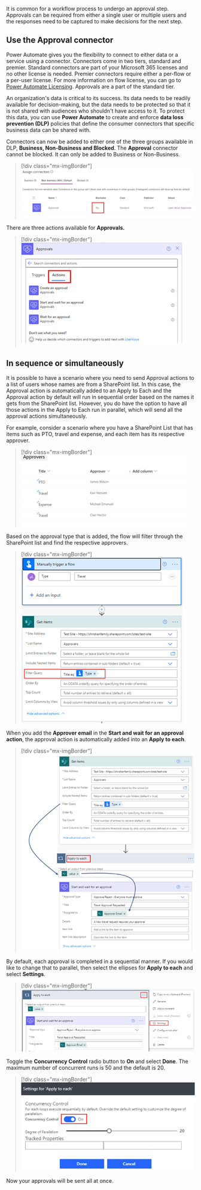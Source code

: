 It is common for a workflow process to undergo an approval step. Approvals can be required from either a single user or multiple users and the responses need to be captured to make decisions for the next step.

## Use the Approval connector

Power Automate gives you the flexibility to connect to either data or a service using a connector. Connectors come in two tiers, standard and premier. Standard connectors are part of your Microsoft 365 licenses and no other license is needed. Premier connectors require either a per-flow or a per-user license. For more information on flow license, you can go to [Power Automate Licensing](https://flow.microsoft.com/pricing/?azure-portal=true). Approvals are a part of the standard tier.

An organization's data is critical to its success. Its data needs to be readily available for decision-making, but the data needs to be protected so that it is not shared with audiences who shouldn't have access to it. To protect this data, you can use **Power Automate** to create and enforce **data loss prevention (DLP)** policies that define the consumer connectors that specific business data can be shared with.

Connectors can now be added to either one of the three groups available in DLP, **Business, Non-Business and Blocked**. The **Approval** connector cannot be blocked. It can only be added to Business or Non-Business.

> [!div class="mx-imgBorder"]
> [![Screenshot of the Approvals connector marked as no for blockable.](../media/approvals-connector.png)](../media/approvals-connector.png#lightbox)

There are three actions available for **Approvals.**

> [!div class="mx-imgBorder"]
> [![Screenshot of the three actions available for approvals.](../media/actions.png)](../media/actions.png#lightbox)

## In sequence or simultaneously

It is possible to have a scenario where you need to send Approval actions to a list of users whose names are from a SharePoint list. In this case, the Approval action is automatically added to an Apply to Each and the Approval action by default will run in sequential order based on the names it gets from the SharePoint list. However, you do have the option to have all those actions in the Apply to Each run in parallel, which will send all the approval actions simultaneously.

For example, consider a scenario where you have a SharePoint List that has items such as PTO, travel and expense, and each item has its respective approver.

> [!div class="mx-imgBorder"]
> [![Screenshot of a list of approvers for P T O, travel, and expense.](../media/approvers.png)](../media/approvers.png#lightbox)

Based on the approval type that is added, the flow will filter through the SharePoint list and find the respective approvers.

> [!div class="mx-imgBorder"]
> [![Screenshot of a travel type approval flow.](../media/travel-type.png)](../media/travel-type.png#lightbox)

When you add the **Approver email** in the **Start and wait for an approval action**, the approval action is automatically added into an **Apply to each**.

> [!div class="mx-imgBorder"]
> [![Screenshot of the approval action automatically added to Apply to each.](../media/approval-apply-each.png)](../media/approval-apply-each.png#lightbox)

By default, each approval is completed in a sequential manner. If you would like to change that to parallel, then select the ellipses for **Apply to each** and select **Settings**.

> [!div class="mx-imgBorder"]
> [![Screenshot of the settings for apply to each.](../media/settings.png)](../media/settings.png#lightbox)

Toggle the **Concurrency Control** radio button to **On** and select **Done**. The maximum number of concurrent runs is 50 and the default is 20.

> [!div class="mx-imgBorder"]
> [![Screenshot of the Concurrency Control button set to on.](../media/concurrency.png)](../media/concurrency.png#lightbox)

Now your approvals will be sent all at once.

